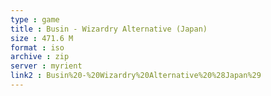 ```yaml
---
type : game
title : Busin - Wizardry Alternative (Japan)
size : 471.6 M
format : iso
archive : zip
server : myrient
link2 : Busin%20-%20Wizardry%20Alternative%20%28Japan%29
---
```

